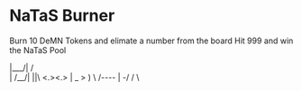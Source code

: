 # NaTaS Burner

Burn 10 DeMN Tokens and elimate a number from the board
Hit 999 and win the NaTaS Pool

  |\___/|
 /       \
|    /\__/|
||\  <.><.>
| _     > )
 \   /----
  |   -\/
 /     \
